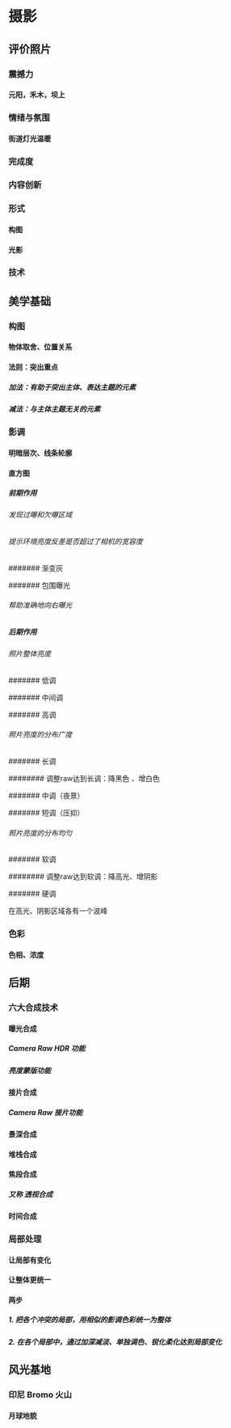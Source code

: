 # 摄影

## 评价照片

### 震撼力

#### 元阳，禾木，坝上

### 情绪与氛围

#### 街道灯光温暖

### 完成度

### 内容创新

### 形式

#### 构图

#### 光影

### 技术

## 美学基础

### 构图

#### 物体取舍、位置关系

#### 法则：突出重点

##### 加法：有助于突出主体、表达主题的元素

##### 减法：与主体主题无关的元素

### 影调

#### 明暗层次、线条轮廓

#### 直方图

##### 前期作用

###### 发现过曝和欠曝区域

###### 提示环境亮度反差是否超过了相机的宽容度

####### 渐变灰

####### 包围曝光

###### 帮助准确地向右曝光

##### 后期作用

###### 照片整体亮度

####### 低调

####### 中间调

####### 高调

###### 照片亮度的分布广度

####### 长调

######## 调整raw达到长调：降黑色 、增白色

####### 中调（夜景）

####### 短调（压抑）

###### 照片亮度的分布均匀

####### 软调

######## 调整raw达到软调：降高光、增阴影

####### 硬调

在高光、阴影区域各有一个波峰


### 色彩

#### 色相、浓度

## 后期

### 六大合成技术

#### 曝光合成

##### Camera Raw HDR 功能

##### 亮度蒙版功能

#### 接片合成

##### Camera Raw 接片功能

#### 景深合成

#### 堆栈合成

#### 焦段合成

##### 又称 透视合成

#### 时间合成

### 局部处理

#### 让局部有变化

#### 让整体更统一

#### 两步

##### 1. 把各个冲突的局部，用相似的影调色彩统一为整体

##### 2. 在各个局部中，通过加深减淡、单独调色、锐化柔化达到局部变化

## 风光基地

### 印尼 Bromo 火山

#### 月球地貌
